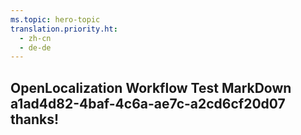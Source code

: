 ```yaml
---
ms.topic: hero-topic
translation.priority.ht: 
  - zh-cn
  - de-de
---
```

## OpenLocalization Workflow Test MarkDown a1ad4d82-4baf-4c6a-ae7c-a2cd6cf20d07 thanks!
